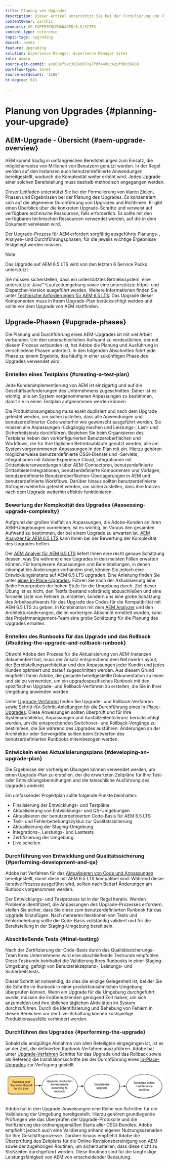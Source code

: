 ```yaml
---
title: Planung von Upgrades
description: Dieser Artikel unterstützt Sie bei der Formulierung von klaren Zielen, Phasen und Arbeitsergebnissen bei der Planung eines Upgrades von AEM.
contentOwner: sarchiz
products: SG_EXPERIENCEMANAGER/6.5/SITES
content-type: reference
topic-tags: upgrading
docset: aem65
feature: Upgrading
solution: Experience Manager, Experience Manager Sites
role: Admin
source-git-commit: ac803ef9ac38380d7ce7fdf4490c428fd0039688
workflow-type: tm+mt
source-wordcount: '1188'
ht-degree: 61%

---
```


# Planung von Upgrades {#planning-your-upgrade}

## AEM-Upgrade - Übersicht {#aem-upgrade-overview}

AEM kommt häufig in umfangreichen Bereitstellungen zum Einsatz, die möglicherweise von Millionen von Benutzern genutzt werden. In der Regel werden auf den Instanzen auch benutzerdefinierte Anwendungen bereitgestellt, wodurch die Komplexität weiter erhöht wird. Jedes Upgrade einer solchen Bereitstellung muss deshalb methodisch angegangen werden.

Dieser Leitfaden unterstützt Sie bei der Formulierung von klaren Zielen, Phasen und Ergebnissen bei der Planung des Upgrades. Es konzentriert sich auf die allgemeine Durchführung von Upgrades und Richtlinien. Er gibt einen Überblick über die konkreten Upgrade-Schritte und verweist auf verfügbare technische Ressourcen, falls erforderlich. Es sollte mit den verfügbaren technischen Ressourcen verwendet werden, auf die in dem Dokument verwiesen wird.

Der Upgrade-Prozess für AEM erfordert sorgfältig ausgeführte Planungs-, Analyse- und Durchführungsphasen, für die jeweils wichtige Ergebnisse festgelegt werden müssen.

>[!NOTE]
>
>Das Upgrade auf AEM 6.5 LTS wird von den letzten 6 Service Packs unterstützt

Sie müssen sicherstellen, dass ein unterstütztes Betriebssystem, eine unterstützte Java™-Laufzeitumgebung sowie eine unterstützte httpd- und Dispatcher-Version ausgeführt werden. Weitere Informationen finden Sie unter [Technische Anforderungen für AEM 6.5 LTS](/help/sites-deploying/technical-requirements.md). Das Upgrade dieser Komponenten muss in Ihrem Upgrade-Plan berücksichtigt werden und sollte vor dem Upgrade von AEM stattfinden.

<!-- Alexandru: drafting for now

## Upgrade Scope and Requirements {#upgrade-scope-requirements}

Below you will find a list of areas that are impacted in a typical AEM Upgrade project:

<table>
 <tbody>
  <tr>
   <td><strong>Component</strong></td>
   <td><strong>Impact</strong></td>
   <td><strong>Description</strong></td>
  </tr>
  <tr>
   <td>Operating System</td>
   <td>Uncertain, but subtle effects</td>
   <td>At the time of the AEM upgrade, it may be time to upgrade the operating system as well and this might have some impact.</td>
  </tr>
  <tr>
   <td>Java&trade; Runtime</td>
   <td>Moderate Impact</td>
   <td>AEM 6.3 requires JRE 1.7.x (64 bit) or later. JRE 1.8 is the only version currently supported by Oracle.</td>
  </tr>
  <tr>
   <td>Hardware</td>
   <td>Moderate Impact</td>
   <td>Online Revision Cleanup requires free<br /> disk space equal to 25% of the repository's size and 15% free heap space<br /> to complete successfully. You may need to upgrade your hardware to<br /> ensure sufficient resources for Online Revision Cleanup to fully<br /> run. Also, if upgrading from a version prior to AEM 6, there<br /> may be additional storage requirements.</td>
  </tr>
  <tr>
   <td>Content Repository (CRX or Oak)</td>
   <td>High Impact</td>
   <td>Starting from version 6.1, AEM does not support CRX2, so a migration to<br /> Oak (CRX3) is required if upgrading from an older version. AEM 6.3 has<br /> implemented a new Segment Node Store that also requires a migration. The<br /> crx2oak tool is used for this purpose.</td>
  </tr>
  <tr>
   <td>AEM Components/Content</td>
   <td>Moderate Impact</td>
   <td><code>/libs</code> and <code>/apps</code> are easily handled through the upgrade, but <code>/etc</code> usually requires some manual reapplication of customizations.</td>
  </tr>
  <tr>
   <td>AEM Services</td>
   <td>Low Impact</td>
   <td>Most AEM core services are tested for upgrade. This is an area of low impact.</td>
  </tr>
  <tr>
   <td>Custom Application Services</td>
   <td>Low to High Impact</td>
   <td>Depending on the application and customization, there may be<br /> dependencies on JVM, operating system versions, and some indexing related<br /> changes, as indexes are not generated automatically in Oak.</td>
  </tr>
  <tr>
   <td>Custom Application Content</td>
   <td>Low to High Impact</td>
   <td>Content that will not be handled through the upgrade can be backed up<br /> before the upgrade takes place and then moved back into the repository.<br /> Most content can be handled through the migration tool.</td>
  </tr>
 </tbody>
</table>

It is important to ensure that you are running a supported operating system, Java&trade; runtime, httpd, and Dispatcher version. For more information, see the [AEM 6.5 Technical Requirements page](/help/sites-deploying/technical-requirements.md). Upgrading these components must be accounted for in your project plan and should take place before upgrading AEM. -->

## Upgrade-Phasen {#upgrade-phases}

Die Planung und Durchführung eines AEM-Upgrades ist mit viel Arbeit verbunden. Um den unterschiedlichen Aufwand zu verdeutlichen, der mit diesem Prozess verbunden ist, hat Adobe die Planung und Ausführung in verschiedene Phasen unterteilt. In den folgenden Abschnitten führt jede Phase zu einem Ergebnis, das häufig in einer zukünftigen Phase des Upgrades verwendet wird.

<!-- Alexandru:drafting for now

### Planning for Author Training {#planning-for-author-training}

With any new release, there are potential changes to the UI and user workflows that may be introduced. Also, new releases introduce new features that may be beneficial for the business to use. Adobe recommends reviewing the functional changes that have been introduced and organizing a plan to train your users on using them effectively.

![unu_cropped](assets/unu_cropped.png)

New features in AEM 6.5 can be found in [the AEM section of adobe.com](/help/release-notes/release-notes.md). Make sure to note any changes to UIs or product features that are commonly used in your organization. As you look through the new features, also take note of any that can be of value to your organization. After looking through what has changed in AEM 6.5, develop a training plan for your authors. This could involve using freely available resources like the help feature videos or formal training offered through [Adobe Digital Learning Services](https://learning.adobe.com/). -->

### Erstellen eines Testplans {#creating-a-test-plan}

Jede Kundenimplementierung von AEM ist einzigartig und auf die Geschäftsanforderungen des Unternehmens zugeschnitten. Daher ist es wichtig, alle am System vorgenommenen Anpassungen zu bestimmen, damit sie in einen Testplan aufgenommen werden können.

Die Produktionsumgebung muss exakt dupliziert und nach dem Upgrade getestet werden, um sicherzustellen, dass alle Anwendungen und benutzerdefinierter Code weiterhin wie gewünscht ausgeführt werden. Sie müssen alle Anpassungen rückgängig machen und Leistungs-, Last- und Sicherheitstests durchführen. Beziehen Sie beim Organisieren des Testplans neben den vorkonfigurierten Benutzeroberflächen und Workflows, die für Ihre täglichen Betriebsabläufe genutzt werden, alle am System vorgenommenen Anpassungen in den Plan mit ein. Hierzu gehören möglicherweise benutzerdefinierte OSGi-Dienste und -Servlets, Integrationen mit Adobe Experience Cloud, Integrationen mit Drittanbieteranwendungen über AEM-Connectoren, benutzerdefinierte Drittanbieterintegrationen, benutzerdefinierte Komponenten und Vorlagen, benutzerdefinierte Benutzeroberflächen-Überlagerungen in AEM und benutzerdefinierte Workflows. Darüber hinaus sollten benutzerdefinierte Abfragen weiterhin getestet werden, um sicherzustellen, dass ihre Indizes nach dem Upgrade weiterhin effektiv funktionieren.

### Bewertung der Komplexität des Upgrades {#assessing-upgrade-complexity}

Aufgrund der großen Vielfalt an Anpassungen, die Adobe-Kunden an ihren AEM-Umgebungen vornehmen, ist es wichtig, im Voraus den gesamten Aufwand zu bestimmen, der bei einem Upgrade zu erwarten ist. [AEM Analyzer für AEM 6.5 LTS](/help/sites-deploying/pattern-detector.md) kann Ihnen bei der Bewertung der Komplexität des Upgrades helfen.

Der [AEM Analyer für AEM 6.5 LTS](/help/sites-deploying/pattern-detector.md) liefert Ihnen eine recht genaue Schätzung dessen, was Sie während eines Upgrades in den meisten Fällen erwarten können. Für komplexere Anpassungen und Bereitstellungen, in denen inkompatible Änderungen vorhanden sind, können Sie jedoch eine Entwicklungsinstanz auf AEM 6.5 LTS upgraden. Eine Anleitung finden Sie unter [ eines In-Place-Upgrades](/help/sites-deploying/in-place-upgrade.md). Führen Sie nach der Aktualisierung eine Reihe Feuerproben der hohen Stufe für die Umgebung durch. Ziel dieser Übung ist es nicht, den Testfallbestand vollständig abzuschließen und eine formelle Liste von Fehlern zu erstellen, sondern uns eine grobe Schätzung des Arbeitsaufwands für das Upgrade des Codes für die Kompatibilität mit AEM 6.5 LTS zu geben. In Kombination mit dem [AEM Analyzer](/help/sites-deploying/pattern-detector.md) und den Architekturänderungen, die im vorherigen Abschnitt ermittelt wurden, kann das Projektmanagement-Team eine grobe Schätzung für die Planung des Upgrades erhalten.

### Erstellen des Runbooks für das Upgrade und das Rollback {#building-the-upgrade-and-rollback-runbook}

Obwohl Adobe den Prozess für die Aktualisierung von AEM-Instanzen dokumentiert hat, muss der Ansatz entsprechend dem Netzwerk-Layout, der Bereitstellungsarchitektur und den Anpassungen jeder Kundin und jedes Kunden optimiert und darauf zugeschnitten werden. Aus diesem Grund empfiehlt Ihnen Adobe, die gesamte bereitgestellte Dokumentation zu lesen und sie zu verwenden, um ein upgradespezifisches Runbook mit den spezifischen Upgrade- und Rollback-Verfahren zu erstellen, die Sie in Ihrer Umgebung anwenden werden.

<!--Alexandru:drafting for now

![runbook-diagram](assets/runbook-diagram.png) -->

Unter [Upgrade-Verfahren](/help/sites-deploying/upgrade-procedure.md) finden Sie Upgrade- und Rollback-Verfahren sowie Schritt-für-Schritt-Anleitungen für die Durchführung eines [In-Place-Upgrades](/help/sites-deploying/in-place-upgrade.md). Diese Anweisungen sollten überprüft und für Ihre Systemarchitektur, Anpassungen und Ausfallzeitentoleranz berücksichtigt werden, um die entsprechenden Switchover- und Rollback-Vorgänge zu bestimmen, die Sie während des Upgrades ausführen. Änderungen an der Architektur oder Servergröße sollten beim Entwerfen des benutzerdefinierten Runbooks miteinbezogen werden.

### Entwickeln eines Aktualisierungsplans {#developing-an-upgrade-plan}

Die Ergebnisse der vorherigen Übungen können verwendet werden, um einen Upgrade-Plan zu erstellen, der die erwarteten Zeitpläne für Ihre Test- oder Entwicklungsbemühungen und die tatsächliche Ausführung des Upgrades abdeckt.

<!--Alexandru: drafting for now

![develop-project-plan](assets/develop-project-plan.png) -->

Ein umfassender Projektplan sollte folgende Punkte beinhalten:

* Finalisierung der Entwicklungs- und Testpläne
* Aktualisierung von Entwicklungs- und QS-Umgebungen
* Aktualisieren der benutzerdefinierten Code-Basis für AEM 6.5 LTS
* Test- und Fehlerbehebungszyklus zur Qualitätssicherung
* Aktualisierung der Staging-Umgebung
* Integrations-, Leistungs- und Lasttests
* Zertifizierung der Umgebung
* Live schalten

### Durchführung von Entwicklung und Qualitätssicherung {#performing-development-and-qa}

Adobe hat Verfahren für das [Aktualisieren von Code und Anpassungen](/help/sites-deploying/upgrading-code-and-customizations.md) bereitgestellt, damit diese mit AEM 6.5 LTS kompatibel sind. Während dieser iterative Prozess ausgeführt wird, sollten nach Bedarf Änderungen am Runbook vorgenommen werden.

<!--Alexandru: drafting for now

![patru_cropped](assets/patru_cropped.png) -->

Der Entwicklungs- und Testprozess ist in der Regel iterativ. Werden Probleme identifiziert, die Anpassungen des Upgrade-Prozesses erfordern, stellen Sie sicher, dass Sie diese zum benutzerdefinierten Runbook für das Upgrade hinzufügen. Nach mehreren Iterationen von Tests und Fehlerbehebung sollte die Code-Basis vollständig validiert und für die Bereitstellung in der Staging-Umgebung bereit sein.

### Abschließende Tests {#final-testing}

Nach der Zertifizierung der Code-Basis durch das Qualitätssicherungs-Team Ihres Unternehmens wird eine abschließende Testrunde empfohlen. Diese Testrunde beinhaltet die Validierung Ihres Runbooks in einer Staging-Umgebung, gefolgt von Benutzerakzeptanz-, Leistungs- und Sicherheitstests.

<!--Alexandru: drafting for now

![cinci_cropped](assets/cinci_cropped.png) -->

Dieser Schritt ist notwendig, da dies die einzige Gelegenheit ist, bei der Sie die Schritte im Runbook in einer produktionsähnlichen Umgebung überprüfen können. Wenn ein Upgrade für die Umgebung durchgeführt wurde, müssen die Endbenutzenden genügend Zeit haben, um sich anzumelden und ihre üblichen täglichen Aktivitäten im System durchzuführen. Durch die Identifizierung und Behebung von Fehlern in diesen Bereichen vor der Live-Schaltung können kostspielige Produktionsausfälle verhindert werden.

### Durchführen des Upgrades {#performing-the-upgrade}

Sobald die endgültige Abnahme von allen Beteiligten eingegangen ist, ist es an der Zeit, die definierten Runbook-Verfahren auszuführen. Adobe hat unter [Upgrade-Verfahren](/help/sites-deploying/upgrade-procedure.md) Schritte für das Upgrade und das Rollback sowie als Referenz die Installationsschritte bei der Durchführung eines [In-Place-Upgrades](/help/sites-deploying/in-place-upgrade.md) zur Verfügung gestellt.

![perform-upgrade](assets/perform-upgrade.png)

Adobe hat in den Upgrade-Anweisungen eine Reihe von Schritten für die Validierung der Umgebung bereitgestellt. Hierzu gehören grundlegende Prüfungen wie das Überprüfen der Upgrade-Protokolle und die Verifizierung des ordnungsgemäßen Starts aller OSGi-Bundles. Adobe empfiehlt jedoch auch eine Validierung anhand eigener Nutzungsszenarien für Ihre Geschäftsprozesse. Darüber hinaus empfiehlt Adobe die Überprüfung des Zeitplans für die Online-Revisionsbereinigung von AEM sowie der zugehörigen Routinen, um sicherzustellen, dass diese nicht zu Stoßzeiten durchgeführt werden. Diese Routinen sind für die langfristige Leistungsfähigkeit von AEM von entscheidender Bedeutung.
